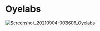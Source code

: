 # Oyelabs

![Screenshot_20210904-003609_Oyelabs](https://user-images.githubusercontent.com/52368582/132081921-231f94e7-3377-4d08-b7ad-dccbffb9e2c3.jpg)
